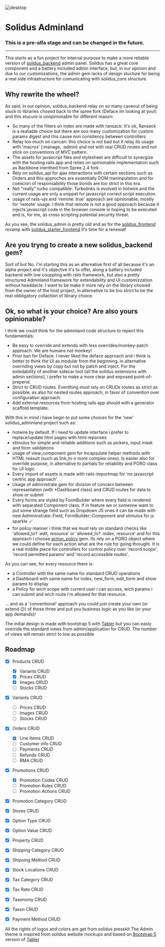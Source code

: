 ![desktop](https://i.imgur.com/HtCxrsM.png)

# Solidus Adminland

### This is a pre-alfa stage and can be changed in the future. 
---

This starts as a fun project for internal purpose to make a more reliable version of [solidus_backend](https://github.com/solidusio/solidus/tree/master/backend) admin panel.
Solidus has a great core component and a battery included admin interface, but, in our opinion and due to our customizations, the admin gem lacks of design stucture for being a real side infrastructure for comunicating with solidus_core structure.

## Why rewrite the wheel?

As said, in our opinion, solidus_backend relay on so many caveout of being stuck to libraries chosed back to the spree fork (Deface im looking at you!) and this stucure is unopinionable for different reason:
- So many of the filters on index are made with ransack: It's ok, Ransack is a realiable choice but there are soo many customization for custom params digest and this cause non consitency between controllers
- Relay too much on cancan: this choice is not bad but it relay its usage with 'macros' (:manage, :admin) and not with real CRUD routes and not stick on conventions of MVC pattern.
- The assets for javascript files and stylesheet are difficult to synergize with the hosting rails app and relies on opinionable implementation such as Backbone inerithed from Spree 2.4 fork.
- Rely on solidus_api for ajax interactions with certain sections such as Orders and this approches are essentially DOM maninpulation and for coexcion of responsability those bonds are too strict in this era.
- Not "really" turbo compatible: Turbolinks is evolved in hotwire and the current usage are only a snippet for javascript correct script execution.
- usage of rails-ujs and 'remote: true' approach are opinionable, mostly for 'remote' usage. I think that remote is not a good approach because it injects javascript code in the browser console in hoping to be executed and is, for me, as cross scripting potential security threat.

As you see, the solidus_admin is pretty old and as for the [solidus_frontend](https://github.com/solidusio/solidus/tree/master/frontend) revamp with [solidus_starter_frontend](https://github.com/solidusio/solidus_starter_frontend) it's time for a renewal!

## Are you tryng to create a new solidus_backend gem?

Sort of but No. I'm starting this as an alternative first of all because it's an alpha project and it's objective it's to offer, along a battery included backend with low couppling with rails framework, but also a pretty structured Adminland framework for extendability and UI customizzation without headdacle.
I want to be make it more rely on the library choised from the owner of the host project, in alternative to be too strict to be the real obbligatory collaction of library choice.

## Ok, so what is your choice? Are also yours opinionable?

I think we could think for the adminland code structure to repect this fundamentals:
- Be easy to override and extends with less overrides/monkey-patch approach. We are humans not monkey!
- Prior ban for Deface. I never liked the deface approach and i think is better to think the UI as modular from the beginning, in alternative overriding views by copy but not by patch and inject. For the extedability of another sidecar tool (all the solidus extensions with admin sections), i prefer to make a more clear and exposed point-of-prepend.
- Strict to CRUD routes. Everithing must rely on CRUDs routes as strict as possible, as also for nested routes approach, in favor of convention over configuration approach.
- Add external resources from hosting rails app should with a generator scaffold template.

With this in mind i have begin to put some choices for the 'new' solidus_adminland project such as:
- hotwire by default. If i need to update interface i prefer to replace/update html pages with html reponses
- stimulus for simple and reliable additions such as pickers, input mask and form validations
- usage of view_component gem for incapsulate helper methods with HTML reasult (such as link_to o more complex ones). Is easier also for override purpose, in alternative to partials for reliability and PORO class for UI logic
- Every import of assets is made with rails-importmap for 'no javascript centric app approach'
- Usage of administrate gem for division of concern between represantation (with *Dashboard class) and CRUD routes for data to show or submit
- Every forms are styled by FormBuilder where every field is rendered with separated Component class. If in feature we or someone want to put some strange field such as Dropdown JS ones it can be made with new Admininstrate::Field, FormBuilder::Component and stimulus for js sparkle 🪄
- for policy manner i think that we must rely on standard checks like 'allowed_to? :edit, resource' or 'allowed_to? :index, resource' and for this approach i choose [action_policy](https://github.com/palkan/action_policy) gem. Its rely on a PORO object where we could define for each action what are the rule for going throught. It is a real middle piece for controllers for control policy over 'record scope', 'record permitted params' and 'record accessible routes'.

As you can see, for every resource there is:
- a Controller with the same name for standard CRUD operations
- a Dashboard with same name for index, new_form, edit_form and show params to display
- a Policy for wich scope with current user i can access, wich params i can submit and wich route i'm allowed for that resource.

... and as a 'conventional' approach you could just create your own (or extend 😉) of those three and put you business logic as you like (or your app demands)!

The initial design is made with bootstrap 5 with [Tabler](https://github.com/tabler/tabler) but you can easly override the standard views from admin/application for CRUD. The number of views will remain strict to low as possible

## Roadmap

- [x] Products CRUD
  - [x] Variants CRUD
  - [x] Prices CRUD
  - [x] Images CRUD
  - [ ] Stocks CRUD

- [x] Variants CRUD
  - [ ] Prices CRUD
  - [ ] Images CRUD
  - [ ] Stocks CRUD

- [x] Orders CRUD
  - [x] Line Items CRUD
  - [ ] Customer info CRUD
  - [ ] Payments CRUD
  - [ ] Refunds CRUD
  - [ ] RMA CRUD

- [x] Promotions CRUD
  - [x] Promotion Codes CRUD
  - [ ] Promotion Rules CRUD
  - [ ] Promotion Actions CRUD
- [x] Promotion Category CRUD

- [x] Stores CRUD
- [x] Option Type CRUD
- [x] Option Value CRUD
- [x] Property CRUD
- [x] Shipping Category CRUD
- [x] Shipoing Method CRUD
- [x] Stock Locations CRUD
- [x] Tax Category CRUD
- [x] Tax Rate CRUD
- [x] Taxonomy CRUD
- [x] Taxon CRUD
- [x] Payment Method CRUD

All the rights of logos and colors are get from solidus presskit
The Admin theme is inspired from solidus website mockups and based on [Bootstrap 5](https://getbootstrap.com) version of [Tabler](https://github.com/tabler/tabler)

